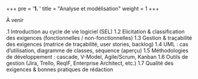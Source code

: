 +++
pre = '<b>1. </b>'
title = "Analyse et modélisation"
weight = 1
+++

À venir 

.1 Introduction au cycle de vie logiciel (SEL)
1.2 Elicitation & classification des exigences (fonctionnelles / non-fonctionnelles)
1.3 Gestion & traçabilité des exigences (matrice de traçabilité, user stories, backlog)
1.4 UML : cas d’utilisation, diagramme de classes, séquence (aperçu)
1.5 Méthodologies de développement : cascade, V-Model, Agile/Scrum, Kanban
1.6 Outils de gestion (Jira, Trello, ReqIF, Enterprise Architect, etc.)
1.7 Qualité des exigences & bonnes pratiques de rédaction